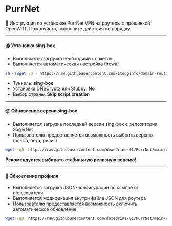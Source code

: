 # PurrNet

🛜 Инструкция по установке PurrNet VPN на роутеры с прошивкой OpenWRT. Пожалуйста, выполните действия по порядку.

------------

#### 📥 Установка sing-box

- Выполняется загрузка необходимых пакетов
- Выполняется автоматическая настройка firewall

```bash
sh <(wget -O - https://raw.githubusercontent.com/itdoginfo/domain-routing-openwrt/master/getdomains-install.sh)
```

- Туннель: **sing-box**
- Установка DNSCrypt2 или Stubby: **No**
- Выбор страны: **Skip script creation**

------------

#### 📦 Обновление версии sing-box

- Выполняется загрузка последней версии sing-box с репозитория SagerNet
- Пользователю предоставляется возможность выбрать версию (альфа, бета, релиз)

```bash
wget -qO- https://raw.githubusercontent.com/dexedrine-01/PurrNet/main/update_sing-box.sh | sh
```
**Рекомендуется выбирать стабильную релизную версию!**

------------

#### 🔄 Обновление профиля

- Выполняется загрузка JSON-конфигурации по ссылке от пользователя
- Выполняется модификация внутри файла JSON для роутера
- Пользователю предоставляется возможность включить автоматическое обновление

```bash
wget -qO- https://raw.githubusercontent.com/dexedrine-01/PurrNet/main/update_config.sh | sh
```
